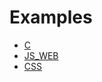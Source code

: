 # Examples

* [C](https://github.com/aefecoban/examples/tree/master/beginner/c)
* [JS_WEB](https://github.com/aefecoban/examples/tree/master/beginner/js)
* [CSS](https://github.com/aefecoban/examples/tree/master/beginner/css)
